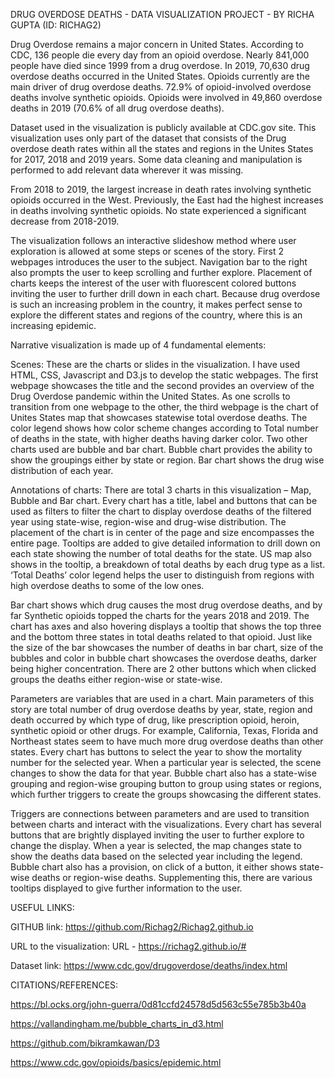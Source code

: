 DRUG OVERDOSE DEATHS - DATA VISUALIZATION PROJECT - BY RICHA GUPTA (ID: RICHAG2)

Drug Overdose remains a major concern in United States. According to CDC, 136 people die every day from an opioid overdose. Nearly 841,000 people have died since 1999 from a drug overdose. In 2019, 70,630 drug overdose deaths occurred in the United States. 
Opioids currently are the main driver of drug overdose deaths. 72.9% of opioid-involved overdose deaths involve synthetic opioids. Opioids were involved in 49,860 overdose deaths in 2019 (70.6% of all drug overdose deaths). 

Dataset used in the visualization is publicly available at CDC.gov site. This visualization uses only part of the dataset that consists of the Drug overdose death rates within all the states and regions in the Unites States for 2017, 2018 and 2019 years. Some data cleaning and manipulation is performed to add relevant data wherever it was missing.


From 2018 to 2019, the largest increase in death rates involving synthetic opioids occurred in the West. Previously, the East had the highest increases in deaths involving synthetic opioids. No state experienced a significant decrease from 2018-2019.


The visualization follows an interactive slideshow method where user exploration is allowed at some steps or scenes of the story. First 2 webpages introduces the user to the subject. Navigation bar to the right also prompts the user to keep scrolling and further explore. Placement of charts keeps the interest of the user with fluorescent colored buttons inviting the user to further drill down in each chart. 
Because drug overdose is such an increasing problem in the country, it makes perfect sense to explore the different states and regions of the country, where this is an increasing epidemic.


Narrative visualization is made up of 4 fundamental elements:


Scenes: These are the charts or slides in the visualization. I have used HTML, CSS, Javascript and D3.js to develop the static webpages. The first webpage showcases the title and the second provides an overview of the Drug Overdose pandemic within the United States. As one scrolls to transition from one webpage to the other, the third webpage is the chart of Unites States map that showcases statewise total overdose deaths. The color legend shows how color scheme changes according to Total number of deaths in the state, with higher deaths having darker color. Two other charts used are bubble and bar chart. Bubble chart provides the ability to show the groupings either by state or region. Bar chart shows the drug wise distribution of each year.


Annotations of charts: There are total 3 charts in this visualization – Map, Bubble and Bar chart. Every chart has a title, label and buttons that can be used as filters to filter the chart to display overdose deaths of the filtered year using state-wise, region-wise and drug-wise distribution. The placement of the chart is in center of the page and size encompasses the entire page. Tooltips are added to give detailed information to drill down on each state showing the number of total deaths for the state. US map also shows in the tooltip, a breakdown of total deaths by each drug type as a list. ‘Total Deaths’ color legend helps the user to distinguish from regions with high overdose deaths to some of the low ones.


Bar chart shows which drug causes the most drug overdose deaths, and by far Synthetic opioids topped the charts for the years 2018 and 2019. The chart has axes and also hovering displays a tooltip that shows the top three and the bottom three states in total deaths related to that opioid. Just like the size of the bar showcases the number of deaths in bar chart, size of the bubbles and color in bubble chart showcases the overdose deaths, darker being higher concentration. There are 2 other buttons which when clicked groups the deaths either region-wise or state-wise.


Parameters are variables that are used in a chart. Main parameters of this story are total number of drug overdose deaths by year, state, region and death occurred by which type of drug, like prescription opioid, heroin, synthetic opioid or other drugs. For example, California, Texas, Florida and Northeast states seem to have much more drug overdose deaths than other states. Every chart has buttons to select the year to show the mortality number for the selected year. When a particular year is selected, the scene changes to show the data for that year. Bubble chart also has a state-wise grouping and region-wise grouping button to group using states or regions, which further triggers to create the groups showcasing the different states. 


Triggers are connections between parameters and are used to transition between charts and interact with the visualizations. Every chart has several buttons that are brightly displayed inviting the user to further explore to change the display. When a year is selected, the map changes state to show the deaths data based on the selected year including the legend. Bubble chart also has a provision, on click of a button, it either shows state-wise deaths or region-wise deaths. Supplementing this, there are various tooltips displayed to give further information to the user.


USEFUL LINKS:

GITHUB link: https://github.com/Richag2/Richag2.github.io

URL to the visualization: URL - https://richag2.github.io/#

Dataset link: https://www.cdc.gov/drugoverdose/deaths/index.html

CITATIONS/REFERENCES:

https://bl.ocks.org/john-guerra/0d81ccfd24578d5d563c55e785b3b40a

https://vallandingham.me/bubble_charts_in_d3.html

https://github.com/bikramkawan/D3

https://www.cdc.gov/opioids/basics/epidemic.html
